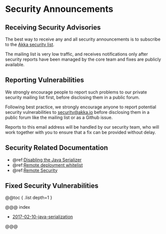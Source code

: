 # Security Announcements

## Receiving Security Advisories

The best way to receive any and all security announcements is to subscribe to the [Akka security list](https://groups.google.com/forum/#!forum/akka-security).

The mailing list is very low traffic, and receives notifications only after security reports have been managed by the core team and fixes are publicly available.

## Reporting Vulnerabilities

We strongly encourage people to report such problems to our private security mailing list first, before disclosing them in a public forum.

Following best practice, we strongly encourage anyone to report potential security 
vulnerabilities to [security@akka.io](mailto:security@akka.io) before disclosing them in a public forum like the mailing list or as a Github issue.

Reports to this email address will be handled by our security team, who will work together with you
to ensure that a fix can be provided without delay.

## Security Related Documentation

 * @ref:[Disabling the Java Serializer](../remoting.md#disable-java-serializer)
 * @ref:[Remote deployment whitelist](../remoting.md#remote-deployment-whitelist)
 * @ref:[Remote Security](../remoting.md#remote-security)

## Fixed Security Vulnerabilities

@@toc { .list depth=1 }

@@@ index

* [2017-02-10-java-serialization](2017-02-10-java-serialization.md)

@@@
